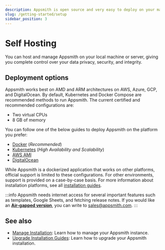 ```yaml
---
description: Appsmith is open source and very easy to deploy on your machine.
slug: /getting-started/setup
sidebar_position: 3
---
```


# Self Hosting

You can host and manage Appsmith on your local machine or server, giving you complete control over your data privacy, security, and integrity.

## Deployment options

Appsmith works best on AMD and ARM architectures on AWS, Azure, GCP, and DigitalOcean. By default, Kubernetes and Docker Compose are recommended methods to run Appsmith. The current certified and recommended configurations are:

- Two virtual CPUs
- 8 GB of memory

You can follow one of the below guides to deploy Appsmith on the platform you prefer:

- [Docker](/getting-started/setup/installation-guides/docker) (_Recommended_)
- [Kubernetes](/getting-started/setup/installation-guides/kubernetes) (_High Availability and Scalability_)
- [AWS AMI](/getting-started/setup/installation-guides/aws-ami)
- [DigitalOcean](/getting-started/setup/installation-guides/digitalocean)

While Appsmith is a dockerized application that works on other platforms, official support is limited to these configurations. For other environments, support is provided on a case-by-case basis. For more information about installation platforms, see all [installation guides](/getting-started/setup/installation-guides).

:::info
Appsmith needs internet access for several important features such as templates, Google Sheets, and fetching release notes. If you would like an **[Air-gapped version](/getting-started/setup/installation-guides/air-gapped)**, you can write to sales@appsmith.com.
:::

## See also

- [Manage Installation](/getting-started/setup/instance-configuration): Learn how to manage your Appsmith instance.
- [Upgrade Installation Guides](/getting-started/setup/instance-management/): Learn how to upgrade your Appsmith installation.
